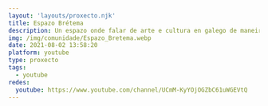 ```yaml
---
layout: 'layouts/proxecto.njk'
title: Espazo Brétema
description: Un espazo onde falar de arte e cultura en galego de maneira didáctica e distendida. Un lugar onde coñecer sobre o mundo da Historia da Arte e aprender xuntas
img: /img/comunidade/Espazo_Bretema.webp
date: 2021-08-02 13:58:20
platform: youtube
type: proxecto
tags:
  - youtube
redes:
  youtube: https://www.youtube.com/channel/UCmM-KyYOjOGZbC61uWGEVtQ
---
```

